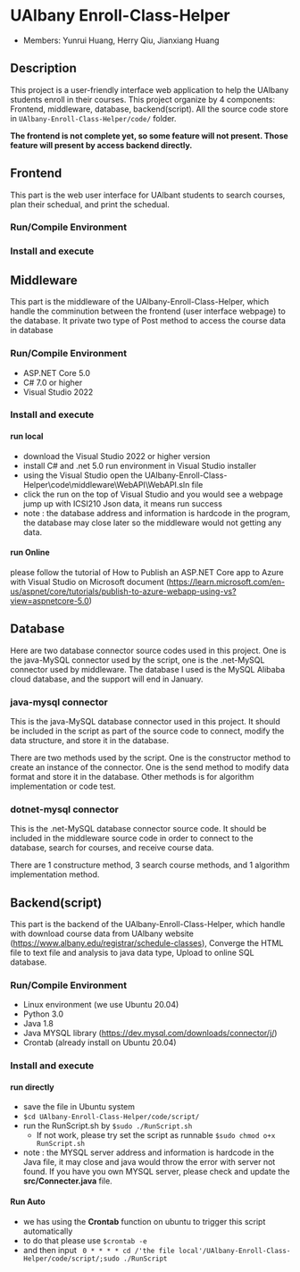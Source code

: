 # UAlbany Enroll-Class-Helper
- Members: Yunrui Huang, Herry Qiu, Jianxiang Huang

## Description
This project is a user-friendly interface web application to help the UAlbany students enroll in their courses.
This project organize by 4 components: Frontend, middleware, database, backend(script).
All the source code store in `UAlbany-Enroll-Class-Helper/code/` folder.

**The frontend is not complete yet, so some feature will not present. Those feature will present by access backend directly.**


## Frontend
This part is the web user interface for UAlbant students to search courses, plan their schedual, and print the schedual. 

### Run/Compile Environment
### Install and execute



## Middleware
This part is the middleware of the UAlbany-Enroll-Class-Helper, which handle the comminution between the frontend (user interface webpage) to the database. It private two type of Post method to access the course data in database

### Run/Compile Environment
- ASP.NET Core 5.0
- C# 7.0 or higher
- Visual Studio 2022
### Install and execute
#### run local
- download the Visual Studio 2022 or higher version
- install C# and .net 5.0 run environment in Visual Studio installer
- using the Visual Studio open the UAlbany-Enroll-Class-Helper\code\middleware\WebAPI\WebAPI.sln file
- click the run on the top of Visual Studio and you would see a webpage jump up with ICSI210 Json data, it means run success
- note : the database address and information is hardcode in the program, the database may close later so the middleware would not getting any data.
#### run Online
please follow the tutorial of How to Publish an ASP.NET Core app to Azure with Visual Studio on Microsoft document (https://learn.microsoft.com/en-us/aspnet/core/tutorials/publish-to-azure-webapp-using-vs?view=aspnetcore-5.0)

## Database
Here are two database connector source codes used in this project. One is the java-MySQL connector used by the script, one is the .net-MySQL connector used by middleware. The database I used is the MySQL Alibaba cloud database, and the support will end in January.
### java-mysql connector
This is the java-MySQL database connector used in this project. It should be included in the script as part of the source code to connect, modify the data structure, and store it in the database.

There are two methods used by the script. One is the constructor method to create an instance of the connector. One is the send method to modify data format and store it in the database. Other methods is for algorithm implementation or code test.
### dotnet-mysql connector
This is the .net-MySQL database connector source code. It should be included in the middleware source code in order to connect to the database, search for courses, and receive course data.

There are 1 constructure method, 3 search course methods, and 1 algorithm implementation method.

## Backend(script)
This part is the backend of the UAlbany-Enroll-Class-Helper, which handle with download course data from UAlbany website (https://www.albany.edu/registrar/schedule-classes), Converge the HTML file to text file and analysis to java data type, Upload to online SQL database.

### Run/Compile Environment
- Linux environment (we use Ubuntu 20.04)
- Python 3.0
- Java 1.8
- Java MYSQL library (https://dev.mysql.com/downloads/connector/j/)
- Crontab (already install on Ubuntu 20.04)
### Install and execute
#### run directly
-  save the file in Ubuntu system
- `$cd UAlbany-Enroll-Class-Helper/code/script/`
- run the RunScript.sh by `$sudo ./RunScript.sh`
  - If not work, please try set the script as runnable `$sudo chmod o+x RunScript.sh`
- note : the MYSQL server address and information is hardcode in the Java file, it may close and java would throw the error with server not found. If you have you own MYSQL server, please check and update the **src/Connecter.java** file.

#### Run Auto 
- we has using the **Crontab** function on ubuntu to trigger this script automatically
- to do that please use `$crontab -e`
- and then input ` 0 * * * * cd /'the file local'/UAlbany-Enroll-Class-Helper/code/script/;sudo ./RunScript`


